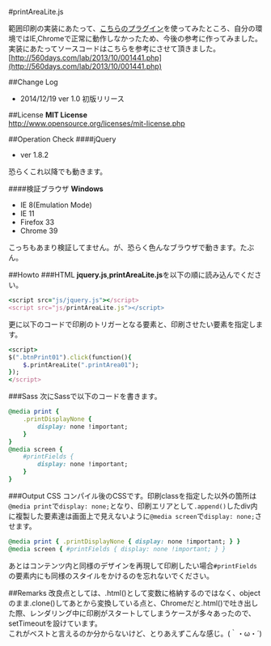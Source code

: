 #printAreaLite.js

範囲印刷の実装にあたって、[こちらのプラグイン](http://kojikoji75.hatenablog.com/entry/2014/02/06/212405)を使ってみたところ、自分の環境ではIE,Chromeで正常に動作しなかったため、今後の参考に作ってみました。
実装にあたってソースコードはこちらを参考にさせて頂きました。
[http://560days.com/lab/2013/10/001441.php](http://560days.com/lab/2013/10/001441.php)

##Change Log
* 2014/12/19 ver 1.0 初版リリース

##License
**MIT License**  
<http://www.opensource.org/licenses/mit-license.php>

##Operation Check
####jQuery
* ver 1.8.2  

恐らくこれ以降でも動きます。  

####検証ブラウザ
**Windows**  
* IE 8(Emulation Mode)  
* IE 11  
* Firefox 33  
* Chrome 39  

こっちもあまり検証してません。が、恐らく色んなブラウザで動きます。たぶん。

##Howto
###HTML
**jquery.js**,**printAreaLite.js**を以下の順に読み込んでください。 

```ruby
<script src="js/jquery.js"></script>
<script src="js/printAreaLite.js"></script>
```

更に以下のコードで印刷のトリガーとなる要素と、印刷させたい要素を指定します。

```ruby
<script>
$(".btnPrint01").click(function(){
	$.printAreaLite(".printArea01");
});
</script>
```

###Sass
次にSassで以下のコードを書きます。

```ruby
@media print {
	.printDisplayNone {
		display: none !important;
	}
}
@media screen {
	#printFields {
		display: none !important;
	}
}
```

###Output CSS
コンパイル後のCSSです。印刷classを指定した以外の箇所は``@media print``で``display: none;``となり、印刷エリアとして``.append()``したdiv内に複製した要素達は画面上で見えないように``@media screen``で``display: none;``させます。

```ruby
@media print { .printDisplayNone { display: none !important; } }
@media screen { #printFields { display: none !important; } }
```

あとはコンテンツ内と同様のデザインを再現して印刷したい場合``#printFields``の要素内にも同様のスタイルをかけるのを忘れないでください。

##Remarks
改良点としては、.html()として変数に格納するのではなく、objectのまま.clone()してあとから変換している点と、Chromeだと.html()で吐き出した際、レンダリング中に印刷がスタートしてしまうケースが多々あったので、setTimeoutを設けています。  
これがベストと言えるのか分からないけど、とりあえずこんな感じ。(｀・ω・´)
